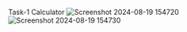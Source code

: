 Task-1 Calculator
![Screenshot 2024-08-19 154720](https://github.com/user-attachments/assets/16b8c6bd-e059-4840-a9e5-f9b58a6e35a8)
![Screenshot 2024-08-19 154730](https://github.com/user-attachments/assets/51ffece2-430e-4c89-b4ce-5cca4e6ea060)
